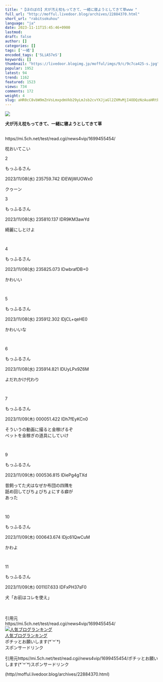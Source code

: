 ```yaml
---
title: "【ほのぼの】犬が汚え枕もってきて、一緒に寝ようとしてきて草www "
full_url: "http://mofful.livedoor.blog/archives/22884370.html"
short_url: "rabitsokuhou"
language: "ja"
date: 2023-11-11T15:45:46+0900
lastmod: 
draft: false
author: []
categories: []
tags: ['一緒']
encoded_tags: ['5LiA57eS']
keywords: []
thumbnail: "https://livedoor.blogimg.jp/mofful/imgs/9/c/9c7ca425-s.jpg"
popular: 1952
latest: 94
trend: 1162
featured: 1523
views: 734
comments: 172
weight: 4
slug: aHR0cC8vbW9mZnVsLmxpdmVkb29yLmJsb2cvYXJjaGl2ZXMvMjI4ODQzNzAuaHRtbA==
---
```


![](https://livedoor.blogimg.jp/mofful/imgs/9/c/9c7ca425-s.jpg)

<div><p><b><p>犬が汚え枕もってきて、一緒に寝ようとしてきて草</p></b><br> https//mi.5ch.net/test/read.cgi/news4vip/1699455454/</p><p class='t_b'> 枕おいてこい </p><p class='t_h'>2 <p>もっふるさん</p> <p> 2023/11/08(水) 235759.742 IDEWjWUOWx0</p></p><p class='t_b'> クゥーン </p><p class='t_h'>3 <p>もっふるさん</p> <p> 2023/11/08(水) 235810.137 IDR9KM3awYd</p></p> <p class='t_b'> 綺麗にしとけよ </p><br> <p class='t_h'>4 <p>もっふるさん</p> <p> 2023/11/08(水) 235825.073 IDwbrafDB+0</p></p> <p class='t_b'> かわいい </p><br> <p class='t_h'>5 <p>もっふるさん</p> <p> 2023/11/08(水) 235912.302 IDjCL+qeHE0</p></p> <p class='t_b'> かわいいな </p><br> <p class='t_h'>6 <p>もっふるさん</p> <p> 2023/11/08(水) 235914.821 IDUyLPx9Z6M</p></p> <p class='t_b'> よだれかけ代わり </p><br> <p class='t_h'>7 <p>もっふるさん</p> <p> 2023/11/09(木) 000051.422 IDh7fEyKCn0</p></p> <p class='t_b'> そういうの動画に撮ると金稼げるぞ <br> ペットを金稼ぎの道具にしていけ </p><br> <p class='t_h'>9 <p>もっふるさん</p> <p> 2023/11/09(木) 000536.815 IDiePg4gTXd</p></p> <p class='t_b'> 昔飼ってた犬はなぜか布団の四隅を<br>舐め回してびちょびちょにする癖が<br>あった </p><br> <p class='t_h'>10 <p>もっふるさん</p> <p> 2023/11/09(木) 000643.674 IDjc61QwCuM</p></p> <p class='t_b'> かわよ </p><br> <p class='t_h'>11 <p>もっふるさん</p> <p> 2023/11/09(木) 001107.633 IDFxPH37sF0</p></p> <p class='t_b'> 犬「お前はコレを使え」 </p><br> <br>引用元<br>https//mi.5ch.net/test/read.cgi/news4vip/1699455454/<br><a href='//blog.with2.net/link/?2036932'><img title='人気ブログランキング' src='https//blog.with2.net/img/banner/banner_21.gif'></a><br><a href='//blog.with2.net/link/?2036932'>人気ブログランキング</a><br>ポチッとお願いします(*´꒳`*)<br>スポンサードリンク<br><img alt='' src='https//www11.a8.net/0.gif?a8mat=3BDUGQ+4RHMA+2HOM+BS629' height='1' width='1' border='0'> <p>引用元https//mi.5ch.net/test/read.cgi/news4vip/1699455454/ポチッとお願いします(*´꒳`*)スポンサードリンク</p></div>

(http//mofful.livedoor.blog/archives/22884370.html)
